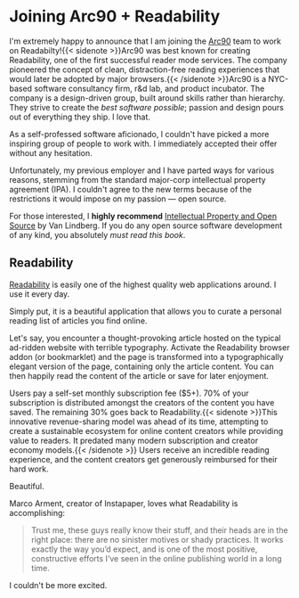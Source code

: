 # Joining Arc90 + Readability

  I'm extremely happy to announce that I am joining the [Arc90](http://arc90.com/) team to work on Readabilty!{{< sidenote >}}Arc90 was best known for creating Readability, one of the first successful reader mode services. The company pioneered the concept of clean, distraction-free reading experiences that would later be adopted by major browsers.{{< /sidenote >}}Arc90 is a NYC\-based software consultancy firm, r\&d lab, and product incubator. The company is a design\-driven group, built around skills rather than hierarchy. They strive to create the *best software possible*; passion and design pours out of everything they ship. I love that.

 As a self\-professed software aficionado, I couldn't have picked a more inspiring group of people to work with. I immediately accepted their offer without any hesitation.

 Unfortunately, my previous employer and I have parted ways for various reasons, stemming from the standard major\-corp intellectual property agreement (IPA). I couldn't agree to the new terms because of the restrictions it would impose on my passion — open source.

 For those interested, I **highly recommend** [Intellectual Property and Open Source](http://www.amazon.com/gp/product/B0043D2E3Q/ref=as_li_ss_tl?ie=UTF8&tag=bookforkind-20&linkCode=as2&camp=217145&creative=399349&creativeASIN=B0043D2E3Q) by Van Lindberg. If you do any open source software development of any kind, you absolutely *must read this book*.

 ## Readability

 [Readability](http://readability.com/) is easily one of the highest quality web applications around. I use it every day.

 Simply put, it is a beautiful application that allows you to curate a personal reading list of articles you find online.

 Let's say, you encounter a thought\-provoking article hosted on the typical ad\-ridden website with terrible typography. Activate the Readability browser addon (or bookmarklet) and the page is transformed into a typographically elegant version of the page, containing only the article content. You can then happily read the content of the article or save for later enjoyment.

 Users pay a self\-set monthly subscription fee ($5\+). 70% of your subscription is distributed amongst the creators of the content you have saved. The remaining 30% goes back to Readability.{{< sidenote >}}This innovative revenue-sharing model was ahead of its time, attempting to create a sustainable ecosystem for online content creators while providing value to readers. It predated many modern subscription and creator economy models.{{< /sidenote >}} Users receive an incredible reading experience, and the content creators get generously reimbursed for their hard work.

 Beautiful.

 Marco Arment, creator of Instapaper, loves what Readability is accomplishing:

 
> Trust me, these guys really know their stuff, and their heads are in the right place: there are no sinister motives or shady practices. It works exactly the way you’d expect, and is one of the most positive, constructive efforts I’ve seen in the online publishing world in a long time.

 I couldn't be more excited.

  